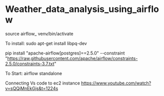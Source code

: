 # Weather_data_analysis_using_airflow

source airflow_ venv/bin/activate

To install:
sudo apt-get install libpq-dev

pip install "apache-airflow[postgres]==2.5.0" --constraint "https://raw.githubusercontent.com/apache/airflow/constraints-2.5.0/constraints-3.7.txt"

To Start:
airflow standalone

Connecting Vs code to ec2 instance
https://www.youtube.com/watch?v=sQQjMnEkGjs&t=1224s

